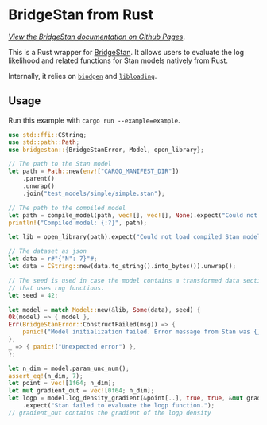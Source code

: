 # BridgeStan from Rust

[*View the BridgeStan documentation on Github Pages*](https://roualdes.github.io/bridgestan/latest/languages/rust.html).

This is a Rust wrapper for [BridgeStan](https://github.com/roualdes/bridgestan). It
allows users to evaluate the log likelihood and related functions for Stan models
natively from Rust.

Internally, it relies on [`bindgen`](https://docs.rs/bindgen/) and
[`libloading`](https://docs.rs/libloading/).

## Usage

Run this example with `cargo run --example=example`.

```rust
use std::ffi::CString;
use std::path::Path;
use bridgestan::{BridgeStanError, Model, open_library};

// The path to the Stan model
let path = Path::new(env!["CARGO_MANIFEST_DIR"])
    .parent()
    .unwrap()
    .join("test_models/simple/simple.stan");

// The path to the compiled model
let path = compile_model(path, vec![], vec![], None).expect("Could not compile Stan model.");
println!("Compiled model: {:?}", path);

let lib = open_library(path).expect("Could not load compiled Stan model.");

// The dataset as json
let data = r#"{"N": 7}"#;
let data = CString::new(data.to_string().into_bytes()).unwrap();

// The seed is used in case the model contains a transformed data section
// that uses rng functions.
let seed = 42;

let model = match Model::new(&lib, Some(data), seed) {
Ok(model) => { model },
Err(BridgeStanError::ConstructFailed(msg)) => {
    panic!("Model initialization failed. Error message from Stan was {}", msg)
},
_ => { panic!("Unexpected error") },
};

let n_dim = model.param_unc_num();
assert_eq!(n_dim, 7);
let point = vec![1f64; n_dim];
let mut gradient_out = vec![0f64; n_dim];
let logp = model.log_density_gradient(&point[..], true, true, &mut gradient_out[..])
    .expect("Stan failed to evaluate the logp function.");
// gradient_out contains the gradient of the logp density
```
